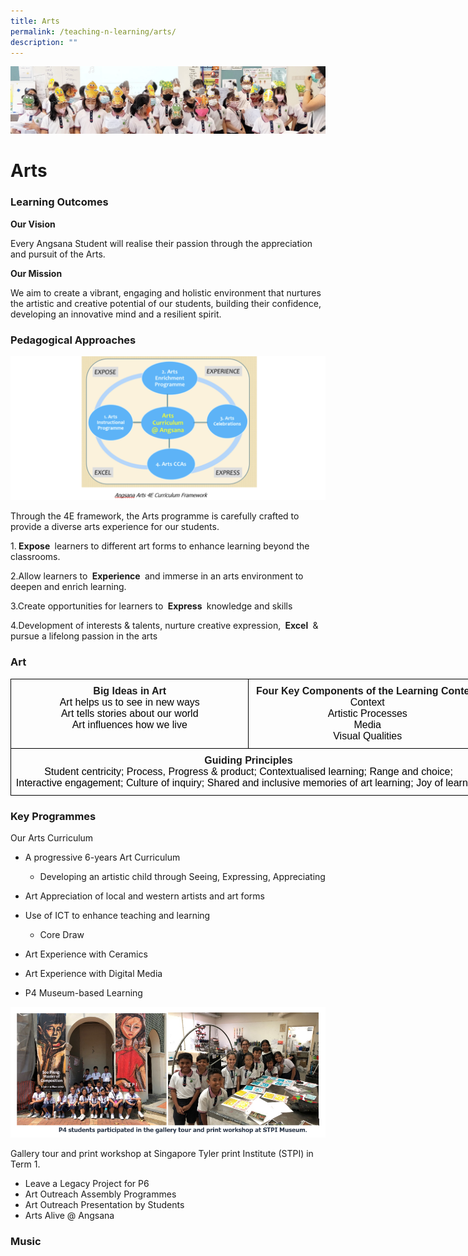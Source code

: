 ```yaml
---
title: Arts
permalink: /teaching-n-learning/arts/
description: ""
---
```

![](/images/Teaching%20and%20Learning.jpg)

Arts
====

### Learning Outcomes

<b> Our Vision </b>

Every Angsana Student will realise their passion through the appreciation and pursuit of the Arts.

<b> Our Mission </b>

We aim to create a vibrant, engaging and holistic environment that nurtures the artistic and creative potential of our students, building their confidence, developing an innovative mind and a resilient spirit.

### Pedagogical Approaches

![](/images/Art1.png)

Through the 4E framework, the Arts programme is carefully crafted to provide a diverse arts experience for our students.

1.<b> Expose </b> learners to different art forms to enhance learning beyond the classrooms.

2.Allow learners to <b> Experience </b> and immerse in an arts environment to deepen and enrich learning.

3.Create opportunities for learners to <b> Express </b> knowledge and skills

4.Development of interests & talents, nurture creative expression, <b> Excel </b> & pursue a lifelong passion in the arts

### Art

<style type="text/css">
.tg  {border-collapse:collapse;border-spacing:0;}
.tg td{border-color:black;border-style:solid;border-width:1px;font-family:Arial, sans-serif;font-size:14px;
  overflow:hidden;padding:10px 5px;word-break:normal;}
.tg th{border-color:black;border-style:solid;border-width:1px;font-family:Arial, sans-serif;font-size:14px;
  font-weight:normal;overflow:hidden;padding:10px 5px;word-break:normal;}
.tg .tg-qv16{font-size:16px;font-weight:bold;text-align:center;vertical-align:top}
.tg .tg-lvth{font-size:16px;text-align:center;vertical-align:top}
</style>
<table class="tg" style="undefined;table-layout: fixed; width: 762px">
<colgroup>
<col style="width: 381px">
<col style="width: 381px">
</colgroup>
<thead>
  <tr>
    <th class="tg-lvth"><span style="font-weight:bold">Big Ideas in Art</span><br><span style="color:#000">Art helps us to see in new ways</span><br><span style="color:#000">Art tells stories about our world</span><br><span style="color:#000">Art influences how we live</span></th>
    <th class="tg-lvth"><span style="font-weight:bold;font-style:normal;text-decoration:none">Four Key Components of the Learning Content</span><br><span style="color:#000">Context</span><br><span style="color:#000">Artistic Processes</span><br><span style="color:#000">Media</span><br><span style="color:#000">Visual Qualities</span></th>
  </tr>
</thead>
<tbody>
  <tr>
    <td class="tg-qv16" colspan="2">Guiding Principles<br><span style="font-weight:400;color:#000">Student centricity; Process, Progress &amp; product; Contextualised learning; Range and choice;</span><br><span style="font-weight:400;color:#000">Interactive engagement; Culture of inquiry; Shared and inclusive memories of art learning; Joy of learning</span></td>
  </tr>
</tbody>
</table>

### Key Programmes

Our Arts Curriculum

*   A progressive 6-years Art Curriculum

    *   Developing an artistic child through Seeing, Expressing, Appreciating

*   Art Appreciation of local and western artists and art forms
*   Use of ICT to enhance teaching and learning

    *   Core Draw

*   Art Experience with Ceramics
*   Art Experience with Digital Media
*   P4 Museum-based Learning

![](/images/Art2.png)

Gallery tour and print workshop at Singapore Tyler print Institute (STPI) in Term 1.

  

*   Leave a Legacy Project for P6
*   Art Outreach Assembly Programmes
*   Art Outreach Presentation by Students
*   Arts Alive @ Angsana

### Music
